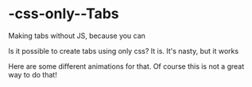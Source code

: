 # -css-only--Tabs
Making tabs without JS, because you can


Is it possible to create tabs using only css? It is. It's nasty, but it works

Here are some different animations for that. Of course this is not a great way to do that!
